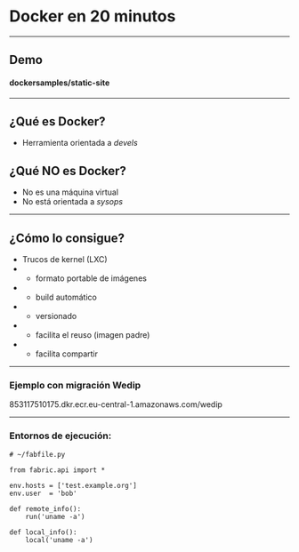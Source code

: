 # Docker en 20 minutos

---

## Demo

#### dockersamples/static-site

---

## ¿Qué es Docker?

- Herramienta orientada a *devels*

## ¿Qué NO es Docker?

- No es una máquina virtual
- No está orientada a *sysops*

---

## ¿Cómo lo consigue?

- Trucos de kernel (LXC)
- + formato portable de imágenes
- + build automático
- + versionado
- + facilita el reuso (imagen padre)
- + facilita compartir

--- 

### Ejemplo con migración Wedip

853117510175.dkr.ecr.eu-central-1.amazonaws.com/wedip

---

### Entornos de ejecución:

```
# ~/fabfile.py

from fabric.api import *

env.hosts = ['test.example.org']
env.user  = 'bob'

def remote_info():
    run('uname -a')

def local_info():
    local('uname -a')
```
